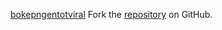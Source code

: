 [bokepngentotviral](https://bokepngentotviral.pages.dev)
Fork the [repository](https://github.com/harlahsaduki) on GitHub.
